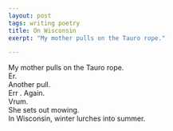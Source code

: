 ```yaml
---
layout: post
tags: writing poetry
title: On Wisconsin
exerpt: "My mother pulls on the Tauro rope."

---
```


My mother pulls on the Tauro rope.  
Er.  
Another pull.  
Err  .
Again.  
Vrum.  
She sets out mowing.  
In Wisconsin, winter lurches into summer.